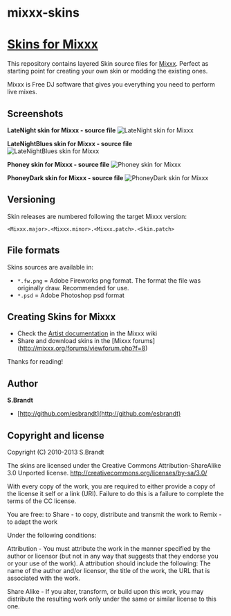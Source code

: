 mixxx-skins
===========

# [Skins for Mixxx](https://github.com/esbrandt/mixxx-skins)

This repository contains layered Skin source files for [Mixxx](https://github.com/mixxxdj/mixxx).
Perfect as starting point for creating your own skin or modding the existing ones.

Mixxx is Free DJ software that gives you everything you need to perform live mixes.


## Screenshots

**LateNight skin for Mixxx - source file**
![LateNight skin for Mixxx](https://raw.github.com/esbrandt/mixxx-skins/master/LateNight1280x800-WXGA-1.10.0/LateNight1280x800-WXGA-1.10.0-final.png)

**LateNightBlues skin for Mixxx - source file**
![LateNightBlues skin for Mixxx](https://raw.github.com/esbrandt/mixxx-skins/master/LateNightBlues1280x800-WXGA-1.10.0/LateNightBlues1280x800-WXGA-1.10.0.final.png)

**Phoney skin for Mixxx - source file**
![Phoney skin for Mixxx](https://raw.github.com/esbrandt/mixxx-skins/master/Phoney1600x1200-UXGA-1.9/Phoney1600x1200-UXGA-1.9-final.png)

**PhoneyDark skin for Mixxx - source file**
![PhoneyDark skin for Mixxx](https://raw.github.com/esbrandt/mixxx-skins/master/PhoneyDark1600x1200-UXGA-1.9/PhoneyDark1600x1200-UXGA-1.9-final.png)


## Versioning

Skin releases are numbered following the target Mixxx version:

`<Mixxx.major>.<Mixxx.minor>.<Mixxx.patch>.<Skin.patch>`


## File formats

Skins sources are available in:
* `*.fw.png` = Adobe Fireworks png format. The format the file was originally draw. Recommended for use.
* `*.psd` = Adobe Photoshop psd format


## Creating Skins for Mixxx

* Check the [Artist documentation](http://mixxx.org/wiki/doku.php#artist_documentation) in the Mixxx wiki
* Share and download skins in the [Mixxx forums] (http://mixxx.org/forums/viewforum.php?f=8)


Thanks for reading!


## Author

**S.Brandt**

+ [http://github.com/esbrandt](http://github.com/esbrandt)


## Copyright and license

Copyright (C) 2010-2013 S.Brandt

The skins are licensed under the Creative Commons Attribution-ShareAlike 3.0 Unported license.
http://creativecommons.org/licenses/by-sa/3.0/

With every copy of the work, you are required to either provide a copy of the license it self
or a link (URI). Failure to do this is a failure to complete the terms of the CC license.

You are free:
to Share - to copy, distribute and transmit the work
to Remix - to adapt the work

Under the following conditions:

Attribution - You must attribute the work in the manner specified by the author or licensor
(but not in any way that suggests that they endorse you or your use of the work).
A attribution should include the following: The name of the author and/or licensor, 
the title of the work, the URL that is associated with the work.

Share Alike - If you alter, transform, or build upon this work, you may distribute
the resulting work only under the same or similar license to this one.

